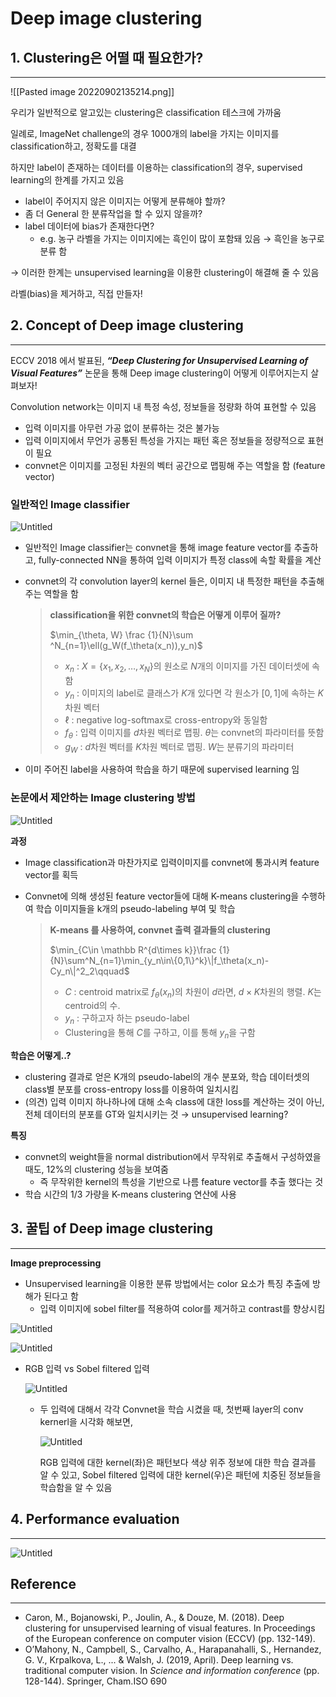 # Deep image clustering

## 1. Clustering은 어떨 때 필요한가?

---

![[Pasted image 20220902135214.png]]

우리가 일반적으로 알고있는 clustering은 classification 테스크에 가까움

일례로, ImageNet challenge의 경우 1000개의 label을 가지는 이미지를 classification하고, 정확도를 대결

하지만 label이 존재하는 데이터를 이용하는 classification의 경우, supervised learning의 한계를 가지고 있음

- label이 주어지지 않은 이미지는 어떻게 분류해야 할까?
- 좀 더 General 한 분류작업을 할 수 있지 않을까?
- label 데이터에 bias가 존재한다면?
    - e.g. 농구 라벨을 가지는 이미지에는 흑인이 많이 포함돼 있음 → 흑인을 농구로 분류 함

→ 이러한 한계는 unsupervised learning을 이용한 clustering이 해결해 줄 수 있음

라벨(bias)을 제거하고, 직접 만들자!

## 2. Concept of Deep image clustering

---

ECCV 2018 에서 발표된,
***“Deep Clustering for Unsupervised Learning of Visual Features”*** 논문을 통해
Deep image clustering이 어떻게 이루어지는지 살펴보자!

Convolution network는 이미지 내 특정 속성, 정보들을 정량화 하여 표현할 수 있음

- 입력 이미지를 아무런 가공 없이 분류하는 것은 불가능
- 입력 이미지에서 무언가 공통된 특성을 가지는 패턴 혹은 정보들을 정량적으로 표현이 필요
- convnet은 이미지를 고정된 차원의 벡터 공간으로 맵핑해 주는 역할을 함 (feature vector)

### **일반적인 Image classifier**

![Untitled](Untitled.png)

- 일반적인 Image classifier는 convnet을 통해 image feature vector를 추출하고, fully-connected NN을 통하여 입력 이미지가 특정 class에 속할 확률을 계산
- convnet의 각 convolution layer의 kernel 들은, 이미지 내 특정한 패턴을 추출해 주는 역할을 함
    
    > **classification을 위한 convnet의 학습은 어떻게 이루어 질까?**
    > 
    > 
    > $\min_{\theta, W} \frac {1}{N}\sum ^N_{n=1}\ell(g_W(f_\theta(x_n)),y_n)$
    > 
    > - $x_n$ : $X = \{x_1, x_2, \ldots, x_N\}$의 원소로 $N$개의 이미지를 가진 데이터셋에 속함
    > - $y_n$ : 이미지의 label로 클래스가 $K$개 있다면 각 원소가 $[0, 1]$에 속하는 $K$차원 벡터
    > - $\ell$ : negative log-softmax로 cross-entropy와 동일함
    > - $f_\theta$ : 입력 이미지를 $d$차원 벡터로 맵핑. $\theta$는 convnet의 파라미터를 뜻함
    > - $g_W$ : $d$차원 벡터를 $K$차원 벡터로 맵핑. $W$는 분류기의 파라미터
- 이미 주어진 label을 사용하여 학습을 하기 때문에 supervised learning 임

### **논문에서 제안하는 Image clustering 방법**

![Untitled](Untitled%201.png)

**과정**

- Image classification과 마찬가지로 입력이미지를 convnet에 통과시켜 feature vector를 획득
- Convnet에 의해 생성된 feature vector들에 대해 K-means clustering을 수행하여 학습 이미지들을 k개의 pseudo-labeling 부여 및 학습
    
    > **K-means 를 사용하여, convnet 출력 결과들의 clustering**
    > 
    > 
    > 
    > $\min_{C\in \mathbb R^{d\times k}}\frac {1}{N}\sum^N_{n=1}\min_{y_n\in\{0,1\}^k}\|f_\theta(x_n)-Cy_n\|^2_2\qquad$
    > 
    > - $C$ : centroid matrix로 $f_\theta(x_n)$의 차원이 $d$라면, $d\times K$차원의 행렬. $K$는 centroid의 수.
    > - $y_n$ : 구하고자 하는 pseudo-label
    > - Clustering을 통해 $C$를 구하고, 이를 통해 $y_n$을 구함

**학습은 어떻게..?**

- clustering 결과로 얻은 K개의 pseudo-label의 개수 분포와, 학습 데이터셋의 class별 분포를 cross-entropy loss를 이용하여 일치시킴
- (의견) 입력 이미지 하나하나에 대해 소속 class에 대한 loss를 계산하는 것이 아닌, 전체 데이터의 분포를 GT와 일치시키는 것 → unsupervised learning?

**특징**

- convnet의 weight들을 normal distribution에서 무작위로 추출해서 구성하였을 때도, 12%의 clustering 성능을 보여줌
    - 즉 무작위한 kernel의 특성을 기반으로 나름 feature vector를 추출 했다는 것
- 학습 시간의 1/3 가량을 K-means clustering 연산에 사용

## 3. 꿀팁 of Deep image clustering

---

**Image preprocessing**

- Unsupervised learning을 이용한 분류 방법에서는 color 요소가 특징 추출에 방해가 된다고 함
    - 입력 이미지에 sobel filter를 적용하여 color를 제거하고 contrast를 향상시킴

![Untitled](Untitled%202.png)

![Untitled](Untitled%203.png)

- RGB 입력 vs Sobel filtered 입력
    
    ![Untitled](Untitled%204.png)
    
    - 두 입력에 대해서 각각 Convnet을 학습 시켰을 때, 첫번째 layer의 conv kernerl을 시각화 해보면,
        
        ![Untitled](Untitled%205.png)
        
        RGB 입력에 대한 kernel(좌)은 패턴보다 색상 위주 정보에 대한 학습 결과를 알 수 있고,
        Sobel filtered 입력에 대한 kernel(우)은 패턴에 치중된 정보들을 학습함을 알 수 있음
        

## 4. Performance evaluation

---

![Untitled](Untitled%206.png)

## Reference

---

- Caron, M., Bojanowski, P., Joulin, A., & Douze, M. (2018). Deep clustering for unsupervised learning of visual features. In Proceedings of the European conference on computer vision (ECCV) (pp. 132-149).
- O’Mahony, N., Campbell, S., Carvalho, A., Harapanahalli, S., Hernandez, G. V., Krpalkova, L., ... & Walsh, J. (2019, April). Deep learning vs. traditional computer vision. In *Science and information conference* (pp. 128-144). Springer, Cham.ISO 690